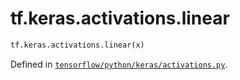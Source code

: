 <div itemscope itemtype="http://developers.google.com/ReferenceObject">
<meta itemprop="name" content="tf.keras.activations.linear" />
</div>

# tf.keras.activations.linear

``` python
tf.keras.activations.linear(x)
```



Defined in [`tensorflow/python/keras/activations.py`](https://www.tensorflow.org/code/tensorflow/python/keras/activations.py).

